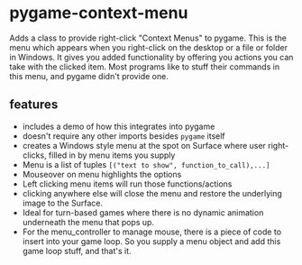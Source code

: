 # pygame-context-menu
Adds a class to provide right-click "Context Menus" to pygame. This is the menu which appears when you right-click on the desktop or a file or folder in Windows. It gives you added functionality by offering you actions you can take with the clicked item. Most programs like to stuff their commands in this menu, and pygame didn't provide one.

## features
- includes a demo of how this integrates into pygame
- doesn't require any other imports besides `pygame` itself
- creates a Windows style menu at the spot on Surface where user right-clicks, filled in by menu items you supply
- Menu is a list of tuples `[("text to show", function_to_call),...]` 
- Mouseover on menu highlights the options
- Left clicking menu items will run those functions/actions
- clicking anywhere else will close the menu and restore the underlying image to the Surface.
- Ideal for turn-based games where there is no dynamic animation underneath the menu that pops up.
- For the menu_controller to manage mouse, there is a piece of code to insert into your game loop. So you supply a menu object and add this game loop stuff, and that's it.
